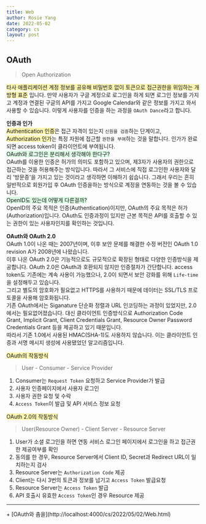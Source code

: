 ```yaml
---
title: Web
author: Rosie Yang
date: 2022-05-02
category: cs
layout: post
---
```


## OAuth
> Open Authorization

<span style="background-color:#fff5b1">타사 애플리케이션 계정 정보를 공유해 비밀번호 없이 토큰으로 접근권한을 위임하는 개방형 표준</span> 입니다. 만약 사용자가 구글 계정으로 로그인을 하게 되면 로그인 정보를 가지고 계정과 연결된 구글의 API를 가지고 Google Calendar와 같은 정보를 가지고 와서 사용할 수 있습니다. 이렇게 사용자를 인증을 하는 과정을 ```OAuth Dance```라고 합니다.  

**인증과 인가**  
<span style="background-color:#fff5b1">Authentication 인증</span>은 접근 자격이 있는지 ```신원을 검증```하는 단계이고,  
<span style="background-color:#fff5b1">Authorization 인가</span>는 특정 자원에 접근할 ```권한을 부여```하는 것을 말합니다. 인가가 완료되면 access token이 클라이언트에 부여됩니다.  
<span style="background-color:#DCFFE4">OAuth와 로그인은 분리해서 생각해야 한다구?</span>  
OAuth를 이용한 인증은 허가의 의미도 포함하고 있으며, 제3자가 사용자의 권한으로 접근하는 것을 허용해주는 방식입니다. 따라서 그 서비스에 직접 로그인한 사용자와 달리 '방문증'을 가지고 있는 것이라고 생각하면 이해하기 쉽습니다. 그래서 우리는 흔히 일반적으로 회원가입 후 OAuth 인증을하는 방식으로 계정을 연동하는 것을 볼 수 있습니다.  
<span style="background-color:#DCFFE4">OpenID도 있는데 어떻게 다른걸까?</span>  
OpenID의 주요 목적은 인증(Authentication)이지만, OAuth의 주요 목적은 허가(Authorization)입니다. OAuth도 인증과정이 있지만 근본 목적은 API를 호출할 수 있는 권한이 있는 사용자인지를 확인하는 것입니다.  

**OAuth와 OAuth 2.0**  
OAuth 1.0이 나온 때는 2007년이며, 이후 보안 문제를 해결한 수정 버전인 OAuth 1.0 revision A가 2008년에 나왔습니다.  
이후 나온 OAuth 2.0은 기능적으로도 규모적으로 확장된 형태로 다양한 인증방식을 제공합니다. OAuth 2.0은 OAuth과 호환되지 않지만 인증절차가 간단합니다. access token도 기존에는 계속 사용이 가능했으나, 2.0이 되면서 보안 강화를 위해 ```Life-time```을 설정해두고 있습니다.  
그리고 별도의 암호화가 필요없고 HTTPS를 사용하기 때문에 데이터는 SSL/TLS 프로토콜을 사용해 암호화됩니다.  
기존 OAuth에서는 Siganature 단순화 정렬과 URL 인코딩하는 과정이 있었지만, 2.0에서는 필요없어졌습니다. 대신 클라이언트 인증방식으로 Authorization Code Grant, Implicit Grant, Client Credentials Grant, Resource Owner Password Credentials Grant 등을 제공하고 있기 때문입니다.  
따라서 기존 1.0에서 사용된 HMAC(SHA-1)도 사용하지 않습니다. 이는 클라이언트 인증과 서명 메시지 생성에 사용됐었던 알고리즘입니다.

<span style="background-color:#fff5b1">OAuth의 작동방식</span>  
> User - Consumer - Service Provider  

1. Consumer는 ```Request Token``` 요청하고 Service Provider가 발급
2. 사용자 인증페이지에서 사용자 로그인
3. 사용자 권한 요청 및 수락
4. ```Access Token```이 발급 및 API 서비스 정보 요청 

<span style="background-color:#fff5b1">OAuth 2.0의 작동방식</span>
> User(Resource Owner) - Client Server - Resource Server

1. User가 소셜 로그인을 하면 연동 서비스 로그인 페이지에서 로그인을 하고 접근권한 제공여부를 확인
2. 동의를 한 경우, Resource Server에서 Client ID, Secret과 Redirect URL이 일치하는지 검사
3. Resource Server는 ```Authorization Code``` 제공
4. Client는 다시 3번의 토큰과 정보를 넘기고 ```Access Token``` 발급요청
5. Resource Server는 ```Access Token``` 발급
6. API 호출시 유효한 ```Access Token```인 경우 Resource 제공

<hr/>  
+ [OAuth와 춤을](http://localhost:4000/cs/2022/05/02/Web.html)

